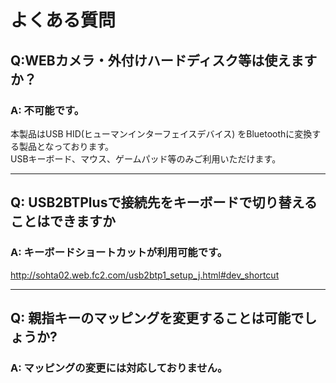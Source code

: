 # よくある質問

## Q:WEBカメラ・外付けハードディスク等は使えますか？

### A: 不可能です。
本製品はUSB HID(ヒューマンインターフェイスデバイス)
をBluetoothに変換する製品となっております。  
USBキーボード、マウス、ゲームパッド等のみご利用いただけます。

----
## Q: USB2BTPlusで接続先をキーボードで切り替えることはできますか

### A: キーボードショートカットが利用可能です。
http://sohta02.web.fc2.com/usb2btp1_setup_j.html#dev_shortcut

----

## Q: 親指キーのマッピングを変更することは可能でしょうか?

### A: マッピングの変更には対応しておりません。 

